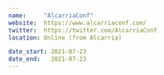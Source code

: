 ```yaml
---
name:     "AlcarriaConf"
website:  https://www.alcarriaconf.com/
twitter:  https://twitter.com/AlcarriaConf
location: Online (from Alcarria)

date_start: 2021-07-23
date_end:   2021-07-23
---
```


